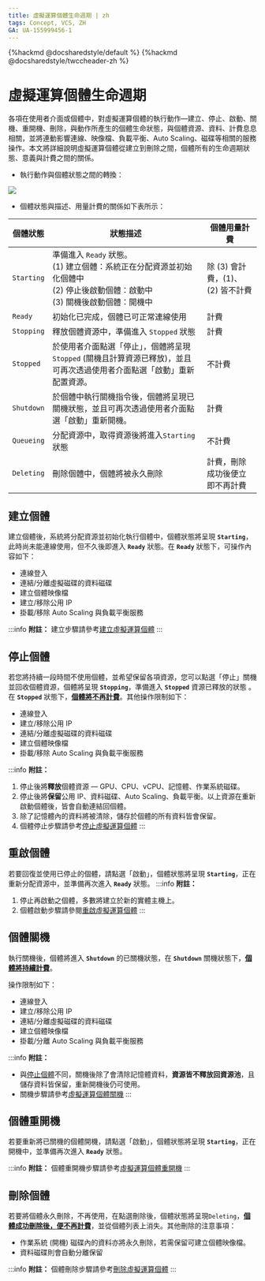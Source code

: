 ```yaml
---
title: 虛擬運算個體生命週期 | zh
tags: Concept, VCS, ZH
GA: UA-155999456-1
---
```


{%hackmd @docsharedstyle/default %}
{%hackmd @docsharedstyle/twccheader-zh %}

# 虛擬運算個體生命週期


各項在使用者介面或個體中，對虛擬運算個體的執行動作—建立、停止、啟動、關機、重開機、刪除，與動作所產生的個體生命狀態，與個體資源、資料、計費息息相關，並將連動影響連線、映像檔、負載平衡、Auto Scaling、磁碟等相關的服務操作。本文將詳細說明虛擬運算個體從建立到刪除之間，個體所有的生命週期狀態、意義與計費之間的關係。


- 執行動作與個體狀態之間的轉換：


![](https://cos.twcc.ai/SYS-MANUAL/uploads/upload_93c46993c1a7793e1017166b5ace1304.png)




- 個體狀態與描述、用量計費的關係如下表所示：

| 個體狀態 | 狀態描述 |個體用量計費 | 
| -------- | -------- | -------- |
| `Starting`     |準備進入 `Ready` 狀態。<br> (1) 建立個體：系統正在分配資源並初始化個體中<br> (2) 停止後啟動個體：啟動中 <br> (3) 關機後啟動個體：開機中| 除 (3) 會計費，(1)、(2) 皆不計費     | 
| `Ready`     | 初始化已完成，個體已可正常連線使用|計費     | 
| `Stopping`   |釋放個體資源中，準備進入 `Stopped` 狀態| 計費    | 
| `Stopped`    |於使用者介面點選「停止」，個體將呈現 `Stopped` (關機且計算資源已釋放)，並且可再次透過使用者介面點選「啟動」重新配置資源。 | 不計費|
| `Shutdown`    |於個體中執行關機指令後，個體將呈現已關機狀態，並且可再次透過使用者介面點選「啟動」重新開機。| 計費| 
| `Queueing`     | 分配資源中，取得資源後將進入`Starting` 狀態|不計費    | 
| `Deleting`     | 刪除個體中，個體將被永久刪除|計費，刪除成功後便立即不再計費    | 

## 建立個體

建立個體後，系統將分配資源並初始化執行個體中，個體狀態將呈現 **`Starting`**，此時尚未能連線使用，但不久後即進入 **`Ready`** 狀態。在 **`Ready`** 狀態下，可操作內容如下：

- <i class="fa fa-check" aria-hidden="true"></i> 連線登入
- <i class="fa fa-check" aria-hidden="true"></i> 連結/分離虛擬磁碟的資料磁碟
- <i class="fa fa-check" aria-hidden="true"></i> 建立個體映像檔
- <i class="fa fa-check" aria-hidden="true"></i> 建立/移除公用 IP
- <i class="fa fa-check" aria-hidden="true"></i> 掛載/移除 Auto Scaling 與負載平衡服務

:::info
<i class="fa fa-paperclip fa-20" aria-hidden="true"></i> **附註：** 建立步驟請參考[<ins>建立虛擬運算個體</ins>](https://man.twcc.ai/@TWSC/guide-vcs-create-zh)
:::

## 停止個體

若您將持續一段時間不使用個體，並希望保留各項資源，您可以點選「停止」關機並回收個體資源，個體將呈現 **`Stopping`**，準備進入 **`Stopped`** 資源已釋放的狀態 。在 **`Stopped`** 狀態下，<ins>**個體將不再計費**</ins>。其他操作限制如下：

- <i class="fa fa-times" aria-hidden="true"></i> 連線登入
- <i class="fa fa-times" aria-hidden="true"></i> 建立/移除公用 IP
- <i class="fa fa-times" aria-hidden="true"></i> 連結/分離虛擬磁碟的資料磁碟
- <i class="fa fa-times" aria-hidden="true"></i> 建立個體映像檔
- <i class="fa fa-times" aria-hidden="true"></i> 掛載/移除 Auto Scaling 與負載平衡服務

:::info
<i class="fa fa-paperclip fa-20" aria-hidden="true"></i> **附註：**  
1. 停止後將**釋放**個體資源 — GPU、CPU、vCPU、記憶體、作業系統磁碟。
2. 停止後將**保留**公用 IP、資料磁碟、Auto Scaling、負載平衡。以上資源在重新啟動個體後，皆會自動連結回個體。
3. 除了記憶體內的資料將被清除，儲存於個體的所有資料皆會保留。
4. 個體停止步驟請參考[<ins>停止虛擬運算個體</ins>](https://man.twcc.ai/@TWSC/vcs-guide-manage-instance-zh#%E5%81%9C%E6%AD%A2%E5%80%8B%E9%AB%94)
:::

## 重啟個體

若要回復並使用已停止的個體，請點選「啟動」，個體狀態將呈現 **`Starting`**，正在重新分配資源中，並準備再次進入 **`Ready`** 狀態。
:::info
<i class="fa fa-paperclip fa-20" aria-hidden="true"></i> **附註：**  
1. 停止再啟動之個體，多數將建立於新的實體主機上。
2. 個體啟動步驟請參閱[<ins>重啟虛擬運算個體</ins>](https://man.twcc.ai/@TWSC/vcs-guide-manage-instance-zh#%E9%87%8D%E5%95%9F%E5%80%8B%E9%AB%94)
:::


## 個體關機

執行關機後，個體將進入 **`Shutdown`** 的已關機狀態，在 **`Shutdown`** 關機狀態下，<ins>**個體將持續計費**</ins>。

操作限制如下：

- <i class="fa fa-times" aria-hidden="true"></i> 連線登入
- <i class="fa fa-times" aria-hidden="true"></i> 建立/移除公用 IP
- <i class="fa fa-check" aria-hidden="true"></i> 連結/分離虛擬磁碟的資料磁碟
- <i class="fa fa-check" aria-hidden="true"></i> 建立個體映像檔
- <i class="fa fa-times" aria-hidden="true"></i> 掛載/分離 Auto Scaling 與負載平衡服務

:::info
<i class="fa fa-paperclip fa-20" aria-hidden="true"></i> **附註：** 
- 與[<ins>停止個體</ins>](#停止個體)不同，關機後除了會清除記憶體資料，**資源皆不釋放回資源池**，且儲存資料皆保留，重新開機後仍可使用。
- 關機步驟請參考[<ins>虛擬運算個體關機</ins>](https://man.twcc.ai/@TWSC/vcs-guide-manage-instance-zh#%E5%88%AA%E9%99%A4%E5%80%8B%E9%AB%94)
:::

## 個體重開機

若要重新將已關機的個體開機，請點選「啟動」，個體狀態將呈現 **`Starting`**，正在開機中，並準備再次進入 **`Ready`** 狀態。

:::info
<i class="fa fa-paperclip fa-20" aria-hidden="true"></i> **附註：**  個體重開機步驟請參考[<ins>虛擬運算個體重開機</ins>](https://man.twcc.ai/@twccdocs/concept-vcs-lifecycle-zh#%E5%80%8B%E9%AB%94%E9%87%8D%E9%96%8B%E6%A9%9F)
:::

## 刪除個體

若要將個體永久刪除，不再使用，在點選刪除後，個體狀態將呈現`Deleting`，<ins>**個體成功刪除後，便不再計費**</ins>，並從個體列表上消失。其他刪除的注意事項：
- 作業系統 (開機) 磁碟內的資料亦將永久刪除，若需保留可建立個體映像檔。
- 資料磁碟則會自動分離保留

:::info
<i class="fa fa-paperclip fa-20" aria-hidden="true"></i> **附註：**  個體刪除步驟請參考[<ins>刪除虛擬運算個體</ins>](https://man.twcc.ai/@TWSC/vcs-guide-manage-instance-zh#%E5%88%AA%E9%99%A4%E5%80%8B%E9%AB%94)
:::